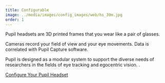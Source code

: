 ```yaml
---
title: Configurable
image: ../media/images/config_images/web/hs_30m.jpg
order: 1
---
```


Pupil headsets are 3D printed frames that you wear like a pair of glasses.

Cameras record your field of view and your eye movements. Data is correlated with Pupil Capture software. 

Pupil is designed as a modular system to support the diverse needs of researchers in the fields of eye tracking and egocentric vision. . 

<a href="/store" class="Button">Configure Your Pupil Headset</a>